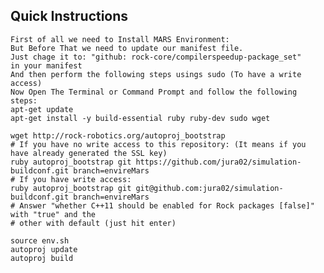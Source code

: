 ## Quick Instructions
    First of all we need to Install MARS Environment:
    But Before That we need to update our manifest file.
    Just chage it to: "github: rock-core/compilerspeedup-package_set"
    in your manifest 
    And then perform the following steps usings sudo (To have a write access)
    Now Open The Terminal or Command Prompt and follow the following steps:
    apt-get update
    apt-get install -y build-essential ruby ruby-dev sudo wget
    
    wget http://rock-robotics.org/autoproj_bootstrap
    # If you have no write access to this repository: (It means if you have already generated the SSL key)
    ruby autoproj_bootstrap git https://github.com/jura02/simulation-buildconf.git branch=envireMars
    # If you have write access:
    ruby autoproj_bootstrap git git@github.com:jura02/simulation-buildconf.git branch=envireMars
    # Answer "whether C++11 should be enabled for Rock packages [false]" with "true" and the
    # other with default (just hit enter)
    
    source env.sh
    autoproj update
    autoproj build

